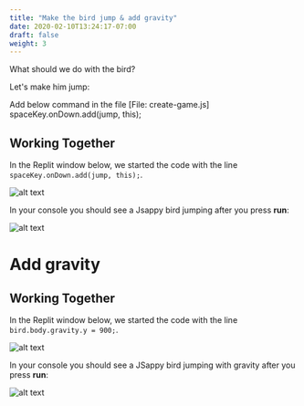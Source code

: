 ```yaml
---
title: "Make the bird jump & add gravity"
date: 2020-02-10T13:24:17-07:00
draft: false
weight: 3
---
```


What should we do with the bird?

Let's make him jump:

Add below command in the file [File: create-game.js]
     spaceKey.onDown.add(jump, this);


## Working Together

In the Replit window below, we started the code with the line `spaceKey.onDown.add(jump, this);`.

![alt text](../img/jump.png "image to add jump down")

In your console you should see a Jsappy bird jumping after you press **run**:

![alt text](../img/jump_output.png "Image of jumping bird")

# Add gravity
## Working Together

In the Replit window below, we started the code with the line `bird.body.gravity.y = 900;`.

![alt text](../img/gravity.png "image to add gravity to the bird")

In your console you should see a JSappy bird jumping with gravity after you press **run**:

![alt text](../img/jump_output.png "bird jumping with gravity")